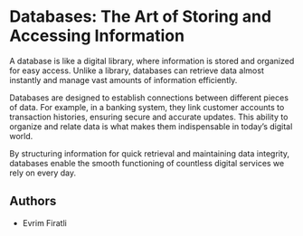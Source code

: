 # Databases: The Art of Storing and Accessing Information

A database is like a digital library, where information is stored and organized for easy access. Unlike a library, databases can retrieve data almost instantly and manage vast amounts of information efficiently.

Databases are designed to establish connections between different pieces of data. For example, in a banking system, they link customer accounts to transaction histories, ensuring secure and accurate updates. This ability to organize and relate data is what makes them indispensable in today’s digital world.

By structuring information for quick retrieval and maintaining data integrity, databases enable the smooth functioning of countless digital services we rely on every day.

## Authors
- Evrim Firatli
